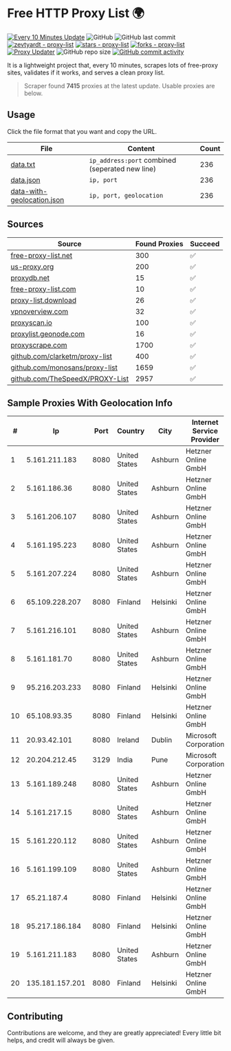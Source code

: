 
# Free HTTP Proxy List 🌍

[![Every 10 Minutes Update](https://github.com/mertguvencli/http-proxy-list/actions/workflows/main.yml/badge.svg?branch=main)](https://github.com/mertguvencli/http-proxy-list/actions/workflows/main.yml)
![GitHub](https://img.shields.io/github/license/mertguvencli/http-proxy-list)
![GitHub last commit](https://img.shields.io/github/last-commit/mertguvencli/http-proxy-list)
[![zevtyardt - proxy-list](https://img.shields.io/static/v1?label=zevtyardt&message=proxy-list&color=blue&logo=github)](https://github.com/zevtyardt/proxy-list "Go to GitHub repo")
[![stars - proxy-list](https://img.shields.io/github/stars/zevtyardt/proxy-list?style=social)](https://github.com/zevtyardt/proxy-list)
[![forks - proxy-list](https://img.shields.io/github/forks/zevtyardt/proxy-list?style=social)](https://github.com/zevtyardt/proxy-list)
[![Proxy Updater](https://github.com/zevtyardt/proxy-list/workflows/Proxy%20Updater/badge.svg)](https://github.com/zevtyardt/proxy-list/actions?query=workflow:"Proxy+Updater")
![GitHub repo size](https://img.shields.io/github/repo-size/zevtyardt/proxy-list)
[![GitHub commit activity](https://img.shields.io/github/commit-activity/m/zevtyardt/proxy-list?logo=commits)](https://github.com/zevtyardt/proxy-list/commits/main)

It is a lightweight project that, every 10 minutes, scrapes lots of free-proxy sites, validates if it works, and serves a clean proxy list.

> Scraper found **7415** proxies at the latest update. Usable proxies are below.

## Usage

Click the file format that you want and copy the URL.

|File|Content|Count|
|----|-------|-----|
|[data.txt](https://raw.githubusercontent.com/mertguvencli/http-proxy-list/main/proxy-list/data.txt)|`ip_address:port` combined (seperated new line)|236|
|[data.json](https://raw.githubusercontent.com/mertguvencli/http-proxy-list/main/proxy-list/data.json)|`ip, port`|236|
|[data-with-geolocation.json](https://raw.githubusercontent.com/mertguvencli/http-proxy-list/main/proxy-list/data-with-geolocation.json)|`ip, port, geolocation`|236|

## Sources

|Source|Found Proxies|Succeed|
|------|-------------|-------|
|[free-proxy-list.net](https://free-proxy-list.net)|300|✅|
|[us-proxy.org](https://www.us-proxy.org)|200|✅|
|[proxydb.net](http://proxydb.net)|15|✅|
|[free-proxy-list.com](https://free-proxy-list.com/?page=&port=&type%5B%5D=http&type%5B%5D=https&up_time=0&search=Search)|10|✅|
|[proxy-list.download](https://www.proxy-list.download/HTTP)|26|✅|
|[vpnoverview.com](https://vpnoverview.com/privacy/anonymous-browsing/free-proxy-servers)|32|✅|
|[proxyscan.io](https://www.proxyscan.io)|100|✅|
|[proxylist.geonode.com](https://proxylist.geonode.com/api/proxy-list?limit=300&page=1&sort_by=lastChecked&sort_type=desc&protocols=http,https)|16|✅|
|[proxyscrape.com](https://api.proxyscrape.com/v2/?request=displayproxies&protocol=http&timeout=10000&country=all&ssl=all&anonymity=all)|1700|✅|
|[github.com/clarketm/proxy-list](https://raw.githubusercontent.com/clarketm/proxy-list/master/proxy-list-raw.txt)|400|✅|
|[github.com/monosans/proxy-list](https://raw.githubusercontent.com/monosans/proxy-list/main/proxies/http.txt)|1659|✅|
|[github.com/TheSpeedX/PROXY-List](https://raw.githubusercontent.com/TheSpeedX/PROXY-List/master/http.txt)|2957|✅|


## Sample Proxies With Geolocation Info

|#|Ip|Port|Country|City|Internet Service Provider|
|-|--|----|-------|----|-------------------------|
|1|5.161.211.183|8080|United States|Ashburn|Hetzner Online GmbH|
|2|5.161.186.36|8080|United States|Ashburn|Hetzner Online GmbH|
|3|5.161.206.107|8080|United States|Ashburn|Hetzner Online GmbH|
|4|5.161.195.223|8080|United States|Ashburn|Hetzner Online GmbH|
|5|5.161.207.224|8080|United States|Ashburn|Hetzner Online GmbH|
|6|65.109.228.207|8080|Finland|Helsinki|Hetzner Online GmbH|
|7|5.161.216.101|8080|United States|Ashburn|Hetzner Online GmbH|
|8|5.161.181.70|8080|United States|Ashburn|Hetzner Online GmbH|
|9|95.216.203.233|8080|Finland|Helsinki|Hetzner Online GmbH|
|10|65.108.93.35|8080|Finland|Helsinki|Hetzner Online GmbH|
|11|20.93.42.101|8080|Ireland|Dublin|Microsoft Corporation|
|12|20.204.212.45|3129|India|Pune|Microsoft Corporation|
|13|5.161.189.248|8080|United States|Ashburn|Hetzner Online GmbH|
|14|5.161.217.15|8080|United States|Ashburn|Hetzner Online GmbH|
|15|5.161.220.112|8080|United States|Ashburn|Hetzner Online GmbH|
|16|5.161.199.109|8080|United States|Ashburn|Hetzner Online GmbH|
|17|65.21.187.4|8080|Finland|Helsinki|Hetzner Online GmbH|
|18|95.217.186.184|8080|Finland|Helsinki|Hetzner Online GmbH|
|19|5.161.211.183|8080|United States|Ashburn|Hetzner Online GmbH|
|20|135.181.157.201|8080|Finland|Helsinki|Hetzner Online GmbH|



## Contributing

Contributions are welcome, and they are greatly appreciated! Every
little bit helps, and credit will always be given.

